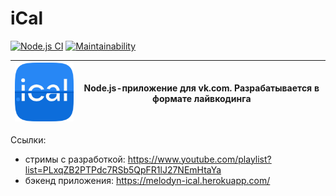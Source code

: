 # iCal

[![Node.js CI](../../workflows/Node.js%20CI/badge.svg)](../../actions?query=workflow%3A%22Node.js+CI%22)
[![Maintainability](https://api.codeclimate.com/v1/badges/e23f92e76fd6a091df61/maintainability)](https://codeclimate.com/github/Melodyn/iCal/maintainability)

|![логотип](./logo.png)|Node.js-приложение для vk.com. Разрабатывается в формате лайвкодинга
|---|---|

Ссылки:
* стримы с разработкой: https://www.youtube.com/playlist?list=PLxqZB2PTPdc7RSb5QpFR1lJ27NEmHtaYa
* бэкенд приложения: https://melodyn-ical.herokuapp.com/
